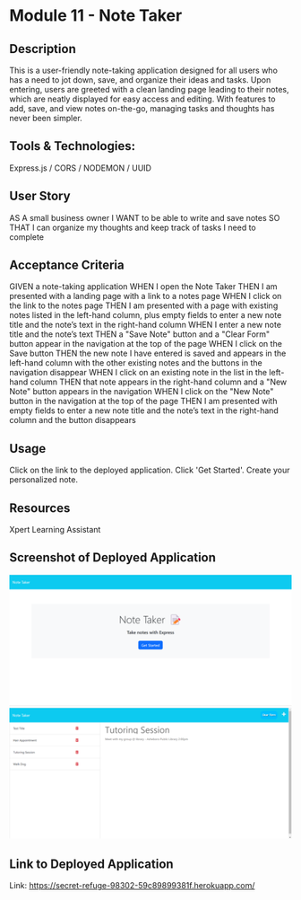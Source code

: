 # Module 11 - Note Taker
<!-- On-the-job ticket or feature request challenges -->

## Description
This is a user-friendly note-taking application designed for all users who has a need to jot down, save, and organize their ideas and tasks. Upon entering, users are greeted with a clean landing page leading to their notes, which are neatly displayed for easy access and editing. With features to add, save, and view notes on-the-go, managing tasks and thoughts has never been simpler. 

## Tools & Technologies:
Express.js /
CORS /
NODEMON /
UUID

## User Story
AS A small business owner
I WANT to be able to write and save notes
SO THAT I can organize my thoughts and keep track of tasks I need to complete

## Acceptance Criteria
GIVEN a note-taking application
WHEN I open the Note Taker
THEN I am presented with a landing page with a link to a notes page
WHEN I click on the link to the notes page
THEN I am presented with a page with existing notes listed in the left-hand column, plus empty fields to enter a new note title and the note’s text in the right-hand column
WHEN I enter a new note title and the note’s text
THEN a "Save Note" button and a "Clear Form" button appear in the navigation at the top of the page
WHEN I click on the Save button
THEN the new note I have entered is saved and appears in the left-hand column with the other existing notes and the buttons in the navigation disappear
WHEN I click on an existing note in the list in the left-hand column
THEN that note appears in the right-hand column and a "New Note" button appears in the navigation
WHEN I click on the "New Note" button in the navigation at the top of the page
THEN I am presented with empty fields to enter a new note title and the note’s text in the right-hand column and the button disappears

## Usage
Click on the link to the deployed application. 
Click 'Get Started'.
Create your personalized note.

## Resources
Xpert Learning Assistant

## Screenshot of Deployed Application
<img src="Develop/public/assets/Module11-NoteTaker0.png"/>
<img src="Develop/public/assets/Module11-NoteTaker1.png"/>

## Link to Deployed Application
Link: https://secret-refuge-98302-59c89899381f.herokuapp.com/
